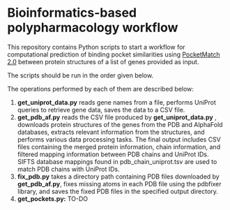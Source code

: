 # Bioinformatics-based polypharmacology workflow

This repository contains Python scripts to start a workflow for computational prediction of binding pocket similarities using <a href="https://github.com/1337deepesh/PocketMatch_v2.0">PocketMatch 2.0</a>
between protein structures of a list of genes provided as input.

The scripts should be run in the order given below. 

The operations performed by each of them are described below:

1. **get_uniprot_data.py** reads gene names from a file, performs UniProt queries to retrieve gene data, saves the data to a CSV file.
2. **get_pdb_af.py** reads the CSV file produced by **get_uniprot_data.py** , downloads protein structures of the genes from the PDB and AlphaFold databases, extracts relevant information from the structures, and performs various data processing tasks. The final output includes CSV files containing the merged protein information, chain information, and filtered mapping information between PDB chains and UniProt IDs. SIFTS database mappings found in pdb_chain_uniprot.tsv are used to match PDB chains with UniProt IDs.
3. **fix_pdb.py** takes a directory path containing PDB files downloaded by **get_pdb_af.py**, fixes missing atoms in each PDB file using the pdbfixer library, and saves the fixed PDB files in the specified output directory.
4. **get_pockets.py:** TO-DO
